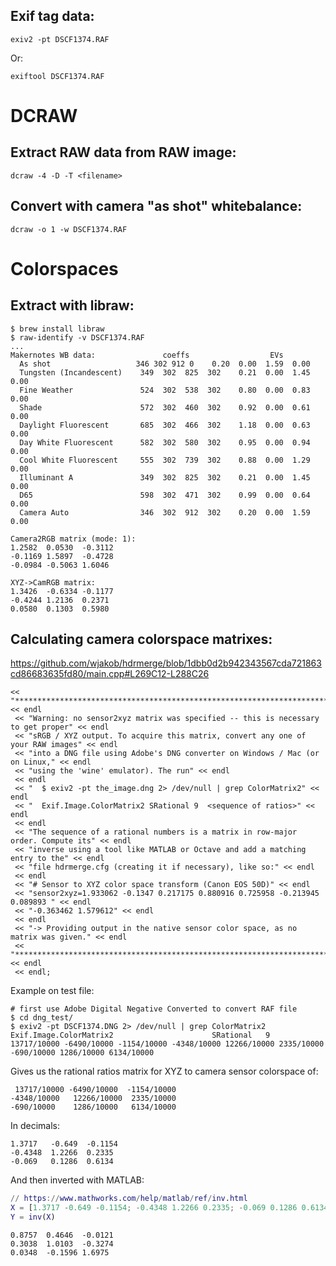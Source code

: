 
## Exif tag data:
```
exiv2 -pt DSCF1374.RAF
```
Or:
```
exiftool DSCF1374.RAF
```

# DCRAW

## Extract RAW data from RAW image:
```
dcraw -4 -D -T <filename>
```

## Convert with camera "as shot" whitebalance:
```
dcraw -o 1 -w DSCF1374.RAF
```

# Colorspaces

## Extract with libraw:

```
$ brew install libraw
$ raw-identify -v DSCF1374.RAF 
...
Makernotes WB data:               coeffs                  EVs
  As shot                   346 302 912 0    0.20  0.00  1.59  0.00
  Tungsten (Incandescent)    349  302  825  302    0.21  0.00  1.45  0.00
  Fine Weather               524  302  538  302    0.80  0.00  0.83  0.00
  Shade                      572  302  460  302    0.92  0.00  0.61  0.00
  Daylight Fluorescent       685  302  466  302    1.18  0.00  0.63  0.00
  Day White Fluorescent      582  302  580  302    0.95  0.00  0.94  0.00
  Cool White Fluorescent     555  302  739  302    0.88  0.00  1.29  0.00
  Illuminant A               349  302  825  302    0.21  0.00  1.45  0.00
  D65                        598  302  471  302    0.99  0.00  0.64  0.00
  Camera Auto                346  302  912  302    0.20  0.00  1.59  0.00

Camera2RGB matrix (mode: 1):
1.2582  0.0530  -0.3112
-0.1169 1.5897  -0.4728
-0.0984 -0.5063 1.6046

XYZ->CamRGB matrix:
1.3426  -0.6334 -0.1177
-0.4244 1.2136  0.2371
0.0580  0.1303  0.5980

```

## Calculating camera colorspace matrixes:

https://github.com/wjakob/hdrmerge/blob/1dbb0d2b942343567cda721863cd86683635fd80/main.cpp#L269C12-L288C26
```
<< "*******************************************************************************" << endl
 << "Warning: no sensor2xyz matrix was specified -- this is necessary to get proper" << endl
 << "sRGB / XYZ output. To acquire this matrix, convert any one of your RAW images" << endl
 << "into a DNG file using Adobe's DNG converter on Windows / Mac (or on Linux," << endl
 << "using the 'wine' emulator). The run" << endl
 << endl
 << "  $ exiv2 -pt the_image.dng 2> /dev/null | grep ColorMatrix2" << endl
 << "  Exif.Image.ColorMatrix2 SRational 9  <sequence of ratios>" << endl
 << endl
 << "The sequence of a rational numbers is a matrix in row-major order. Compute its" << endl
 << "inverse using a tool like MATLAB or Octave and add a matching entry to the" << endl
 << "file hdrmerge.cfg (creating it if necessary), like so:" << endl
 << endl
 << "# Sensor to XYZ color space transform (Canon EOS 50D)" << endl
 << "sensor2xyz=1.933062 -0.1347 0.217175 0.880916 0.725958 -0.213945 0.089893 " << endl
 << "-0.363462 1.579612" << endl
 << endl
 << "-> Providing output in the native sensor color space, as no matrix was given." << endl
 << "*******************************************************************************" << endl
 << endl;
```
Example on test file:
```
# first use Adobe Digital Negative Converted to convert RAF file
$ cd dng_test/
$ exiv2 -pt DSCF1374.DNG 2> /dev/null | grep ColorMatrix2 
Exif.Image.ColorMatrix2                      SRational   9  13717/10000 -6490/10000 -1154/10000 -4348/10000 12266/10000 2335/10000 -690/10000 1286/10000 6134/10000
```
Gives us the rational ratios matrix for XYZ to camera sensor colorspace of:
```
 13717/10000 -6490/10000  -1154/10000
-4348/10000   12266/10000  2335/10000
-690/10000    1286/10000   6134/10000
```
In decimals:
```
1.3717   -0.649  -0.1154
-0.4348  1.2266  0.2335
-0.069   0.1286  0.6134
```
And then inverted with MATLAB:
```matlab
// https://www.mathworks.com/help/matlab/ref/inv.html
X = [1.3717 -0.649 -0.1154; -0.4348 1.2266 0.2335; -0.069 0.1286 0.6134]
Y = inv(X)
```
```
0.8757	0.4646	-0.0121
0.3038	1.0103	-0.3274
0.0348	-0.1596	1.6975
```



